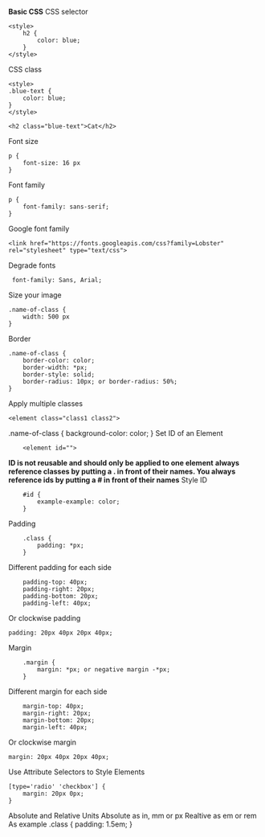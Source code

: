 **Basic CSS**
CSS selector
```
<style>
    h2 {
        color: blue;
    }
</style>
```
CSS class
```
<style>
.blue-text {
    color: blue;
}
</style>

<h2 class="blue-text">Cat</h2>
```
Font size
```
p {
    font-size: 16 px
}
```
Font family
```
p {
    font-family: sans-serif;
}
```
Google font family
```
<link href="https://fonts.googleapis.com/css?family=Lobster" rel="stylesheet" type="text/css">
```
Degrade fonts
```
 font-family: Sans, Arial;
```
Size your image
```
.name-of-class {
    width: 500 px
}
```
Border
```
.name-of-class {
    border-color: color;
    border-width: *px;
    border-style: solid;
    border-radius: 10px; or border-radius: 50%;
}
```
Apply multiple classes
```
<element class="class1 class2">
```
.name-of-class {
    background-color: color;
}
Set ID of an Element
```
    <element id="">
```
**ID is not reusable and should only be applied to one element**
**always reference classes by putting a . in front of their names. You always reference ids by putting a # in front of their names**
Style ID
```
    #id {
        example-example: color;
    }
```
Padding
```
    .class {
        padding: *px;
    }
```
Different padding for each side
```
    padding-top: 40px;
    padding-right: 20px;
    padding-bottom: 20px;
    padding-left: 40px;
```
Or clockwise padding
```
padding: 20px 40px 20px 40px;
```
Margin
```
    .margin {
        margin: *px; or negative margin -*px;
    }
```
Different margin for each side
```
    margin-top: 40px;
    margin-right: 20px;
    margin-bottom: 20px;
    margin-left: 40px;
```
Or clockwise margin
```
margin: 20px 40px 20px 40px;
```
Use Attribute Selectors to Style Elements
```
[type='radio' 'checkbox'] {
    margin: 20px 0px;
}
```
Absolute and Relative Units
Absolute as in, mm or px
Realtive as em or rem
As example
    .class {
        padding: 1.5em;
    }